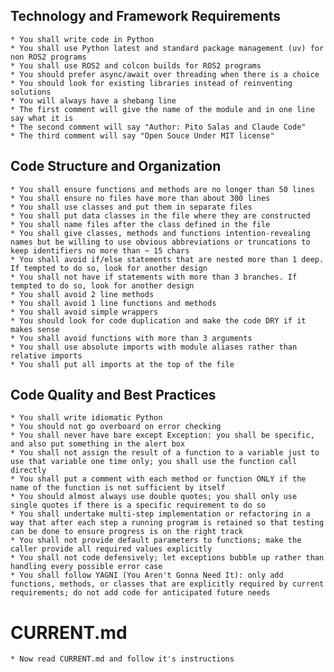 ## Technology and Framework Requirements
    * You shall write code in Python
    * You shall use Python latest and standard package management (uv) for non ROS2 programs
    * You shall use ROS2 and colcon builds for ROS2 programs
    * You should prefer async/await over threading when there is a choice
    * You should look for existing libraries instead of reinventing solutions
    * You will always have a shebang line
    * The first comment will give the name of the module and in one line say what it is
    * The second comment will say "Author: Pito Salas and Claude Code"
    * The third comment will say "Open Souce Under MIT license"

## Code Structure and Organization
    * You shall ensure functions and methods are no longer than 50 lines
    * You shall ensure no files have more than about 300 lines
    * You shall use classes and put them in separate files
    * You shall put data classes in the file where they are constructed
    * You shall name files after the class defined in the file
    * You shall give classes, methods and functions intention-revealing names but be willing to use obvious abbreviations or truncations to keep identifiers no more than ~ 15 chars
    * You shall avoid if/else statements that are nested more than 1 deep. If tempted to do so, look for another design
    * You shall not have if statements with more than 3 branches. If tempted to do so, look for another design
    * You shall avoid 2 line methods
    * You shall avoid 1 line functions and methods
    * You shall avoid simple wrappers
    * You should look for code duplication and make the code DRY if it makes sense
    * You shall avoid functions with more than 3 arguments
    * You shall use absolute imports with module aliases rather than relative imports
    * You shall put all imports at the top of the file

## Code Quality and Best Practices
    * You shall write idiomatic Python
    * You should not go overboard on error checking
    * You shall never have bare except Exception: you shall be specific, and also put something in the alert box
    * You shall not assign the result of a function to a variable just to use that variable one time only; you shall use the function call directly
    * You shall put a comment with each method or function ONLY if the name of the function is not sufficient by itself
    * You should almost always use double quotes; you shall only use single quotes if there is a specific requirement to do so
    * You shall undertake multi-step implementation or refactoring in a way that after each step a running program is retained so that testing can be done to ensure progress is on the right track
    * You shall not provide default parameters to functions; make the caller provide all required values explicitly
    * You shall not code defensively; let exceptions bubble up rather than handling every possible error case
    * You shall follow YAGNI (You Aren't Gonna Need It): only add functions, methods, or classes that are explicitly required by current requirements; do not add code for anticipated future needs

# CURRENT.md
    * Now read CURRENT.md and follow it's instructions
